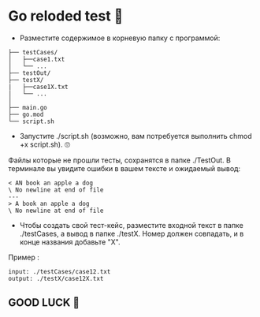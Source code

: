 # Go reloded test 🤯
- Разместите содержимое в корневую папку с программой:
```
├── testCases/
│   ├──case1.txt
│   └── ...
├── testOut/
├── testX/
|   ├──case1X.txt
│   └── ...
│  
├── main.go
├── go.mod
└── script.sh

```
- Запустите ./script.sh (возможно, вам потребуется выполнить chmod +x script.sh). 🙄

Файлы которые не прошли тесты, сохранятся в папке ./TestOut. В терминале вы увидите ошибки в вашем тексте и ожидаемый вывод:
```
< AN book an apple a dog
\ No newline at end of file
---
> A book an apple a dog
\ No newline at end of file
```

- Чтобы создать свой тест-кейс, разместите входной текст в папке ./testCases, а вывод в папке ./testX. Номер должен совпадать, и в конце названия добавьте "X".
 
Пример :
```
input: ./testCases/case12.txt
output: ./testX/case12X.txt
``` 

## GOOD LUCK 💩


